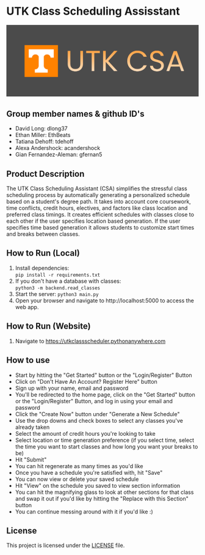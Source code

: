 # UTK Class Scheduling Assisstant
![Alt text](frontend/logo.png)

## Group member names & github ID's
* David Long: dlong37
* Ethan Miller: EthBeats
* Tatiana Dehoff: tdehoff
* Alexa Andershock: acandershock
* Gian Fernandez-Aleman: gfernan5

## Product Description
The UTK Class Scheduling Assistant (CSA) simplifies the stressful class scheduling process by automatically generating a personalized schedule based on a student's degree path. It takes into account core coursework, time conflicts, credit hours, electives, and factors like class location and preferred class timings. It creates efficient schedules with classes close to each other if the user specifies location based generation. If the user specifies time based generation it allows students to customize start times and breaks between classes.

## How to Run (Local)
1. Install dependencies:  
```pip install -r requirements.txt```
1. If you don't have a database with classes:   
``` python3 -m backend.read_classes ```
1. Start the server:
```python3 main.py```
1. Open your browser and navigate to http://localhost:5000 to access the web app.

## How to Run (Website)
1. Navigate to https://utkclassscheduler.pythonanywhere.com

## How to use

* Start by hitting the "Get Started" button or the "Login/Register" Button
* Click on "Don't Have An Account? Register Here" button
* Sign up with your name, email and password
* You'll be redirected to the home page, click on the "Get Started" button or the "Login/Register" Button, and log in using your email and password
* Click the "Create Now" button under "Generate a New Schedule"
* Use the drop downs and check boxes to select any classes you've already taken
* Select the amount of credit hours you're looking to take
* Select location or time generation preference (if you select time, select the time you want to start classes and how long you want your breaks to be)
* Hit "Submit"
* You can hit regenerate as many times as you'd like
* Once you have a schedule you're satisfied with, hit "Save"
* You can now view or delete your saved schedule
* Hit "View" on the schedule you saved to view section information
* You can hit the magnifying glass to look at other sections for that class and swap it out if you'd like by hitting the "Replace with this Section" button
* You can continue messing around with it if you'd like :)

## License
This project is licensed under the [LICENSE](License.txt) file.

